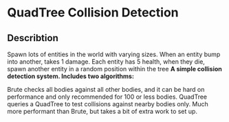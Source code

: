 # QuadTree Collision Detection
## Describtion
Spawn lots of entities in the world with varying sizes. When an entity bump into another, takes 1 damage. Each entity has 5 health, when they die, spawn another entity in a random position within the tree
**A simple collision detection system. Includes two algorithms:**

Brute checks all bodies against all other bodies, and it can be hard on performance and only recommended for 100 or less bodies.
QuadTree queries a QuadTree to test collisions against nearby bodies only. Much more performant than Brute, but takes a bit of extra work to set up.
